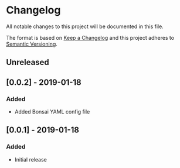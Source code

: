 # Changelog
All notable changes to this project will be documented in this file.

The format is based on [Keep a Changelog](http://keepachangelog.com/en/1.0.0/)
and this project adheres to [Semantic
Versioning](http://semver.org/spec/v2.0.0.html).

## Unreleased

## [0.0.2] - 2019-01-18

### Added
- Added Bonsai YAML config file

## [0.0.1] - 2019-01-18

### Added
- Initial release
